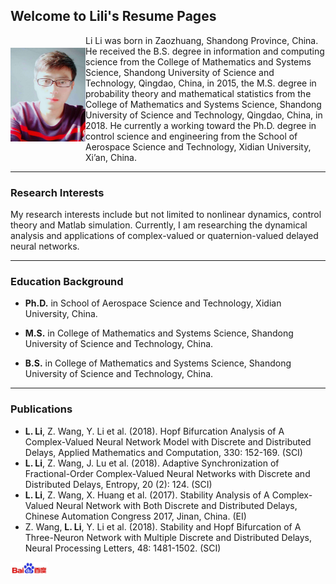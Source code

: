## Welcome to Lili's Resume Pages

<p>
    <img src="lili.jpg" alt="Sample" align="left" width="120" height="150" vspace="20">
    <p style hspace="10">
Li Li was born in Zaozhuang, Shandong Province, China. He received the B.S. degree in information and computing science from the College of Mathematics and Systems Science, Shandong University of Science and Technology, Qingdao, China, in 2015, the M.S. degree in probability theory and mathematical statistics from the College of Mathematics and Systems Science, Shandong University of Science and Technology, Qingdao, China, in 2018. He currently a working toward the Ph.D. degree in control science and engineering from the School of Aerospace Science and Technology, Xidian University, Xi’an, China.</p>
</p>

----
### Research Interests

My research interests include but not limited to nonlinear dynamics, control theory and Matlab simulation. Currently, I am researching the dynamical analysis and applications of complex-valued or quaternion-valued delayed neural networks.

----
### Education Background

- **Ph.D.** in School of Aerospace Science and Technology, Xidian University, China. 

- **M.S.** in College of Mathematics and Systems Science, Shandong University of Science and Technology, China.

- **B.S.** in College of Mathematics and Systems Science, Shandong University of Science and Technology, China.

----
### Publications
- **L. Li**, Z. Wang, Y. Li et al. (2018). Hopf Bifurcation Analysis of A Complex-Valued Neural Network Model with Discrete and Distributed Delays, Applied Mathematics and Computation, 330: 152-169. (SCI)
- **L. Li**, Z. Wang, J. Lu et al. (2018). Adaptive Synchronization of Fractional-Order Complex-Valued Neural Networks with Discrete and Distributed Delays, Entropy, 20 (2): 124. (SCI)
- **L. Li**, Z. Wang, X. Huang et al. (2017). Stability Analysis of A Complex-Valued Neural Network with Both Discrete and Distributed Delays, Chinese Automation Congress 2017, Jinan, China. (EI)
- Z. Wang, **L. Li**, Y. Li et al. (2018). Stability and Hopf Bifurcation of A Three-Neuron Network with Multiple Discrete and Distributed Delays, Neural Processing Letters, 48: 1481-1502. (SCI)

[<img src="baidu.jpg" width="60">](https://www.baidu.com)



